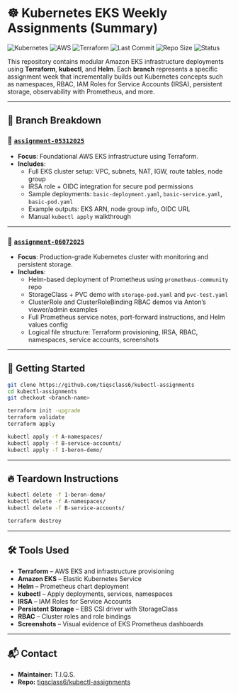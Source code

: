 # ☸️ Kubernetes EKS Weekly Assignments (Summary)

![Kubernetes](https://img.shields.io/badge/Kubernetes-EKS-326CE5?logo=kubernetes&logoColor=white)
![AWS](https://img.shields.io/badge/Cloud-AWS-FF9900?logo=amazon-aws&logoColor=white)
![Terraform](https://img.shields.io/badge/IaC-Terraform-623CE4?logo=terraform&logoColor=white)
![Last Commit](https://img.shields.io/github/last-commit/tiqsclass6/kubectl-assignments)
![Repo Size](https://img.shields.io/github/repo-size/tiqsclass6/kubectl-assignments)
![Status](https://img.shields.io/badge/Status-Complete-blue)

This repository contains modular Amazon EKS infrastructure deployments using **Terraform**, **kubectl**, and **Helm**. Each **branch** represents a specific assignment week that incrementally builds out Kubernetes concepts such as namespaces, RBAC, IAM Roles for Service Accounts (IRSA), persistent storage, observability with Prometheus, and more.

---

## 📌 Branch Breakdown

### 🔹 [`assignment-05312025`](https://github.com/tiqsclass6/kubectl-assignments/tree/assignment-05312025)

- **Focus**: Foundational AWS EKS infrastructure using Terraform.
- **Includes**:
  - Full EKS cluster setup: VPC, subnets, NAT, IGW, route tables, node group
  - IRSA role + OIDC integration for secure pod permissions
  - Sample deployments: `basic-deployment.yaml`, `basic-service.yaml`, `basic-pod.yaml`
  - Example outputs: EKS ARN, node group info, OIDC URL
  - Manual `kubectl apply` walkthrough

---

### 🔹 [`assignment-06072025`](https://github.com/tiqsclass6/kubectl-assignments/tree/assignment-06072025)

- **Focus**: Production-grade Kubernetes cluster with monitoring and persistent storage.
- **Includes**:
  - Helm-based deployment of Prometheus using `prometheus-community` repo
  - StorageClass + PVC demo with `storage-pod.yaml` and `pvc-test.yaml`
  - ClusterRole and ClusterRoleBinding RBAC demos via Anton’s viewer/admin examples
  - Full Prometheus service notes, port-forward instructions, and Helm values config
  - Logical file structure: Terraform provisioning, IRSA, RBAC, namespaces, service accounts, screenshots

---

## 🚀 Getting Started

```bash
git clone https://github.com/tiqsclass6/kubectl-assignments
cd kubectl-assignments
git checkout <branch-name>

terraform init -upgrade
terraform validate
terraform apply

kubectl apply -f A-namespaces/
kubectl apply -f B-service-accounts/
kubectl apply -f 1-beron-demo/
```

---

## 🔥 Teardown Instructions

```bash
kubectl delete -f 1-beron-demo/
kubectl delete -f A-namespaces/
kubectl delete -f B-service-accounts/

terraform destroy
```

---

## 🛠️ Tools Used

- **Terraform** – AWS EKS and infrastructure provisioning
- **Amazon EKS** – Elastic Kubernetes Service
- **Helm** – Prometheus chart deployment
- **kubectl** – Apply deployments, services, namespaces
- **IRSA** – IAM Roles for Service Accounts
- **Persistent Storage** – EBS CSI driver with StorageClass
- **RBAC** – Cluster roles and role bindings
- **Screenshots** – Visual evidence of EKS Prometheus dashboards

---

## 📬 Contact

- **Maintainer:** T.I.Q.S.
- **Repo:** [tiqsclass6/kubectl-assignments](https://github.com/tiqsclass6/kubectl-assignments)

